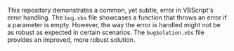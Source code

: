 This repository demonstrates a common, yet subtle, error in VBScript's error handling. The `bug.vbs` file showcases a function that throws an error if a parameter is empty. However, the way the error is handled might not be as robust as expected in certain scenarios. The `bugSolution.vbs` file provides an improved, more robust solution.